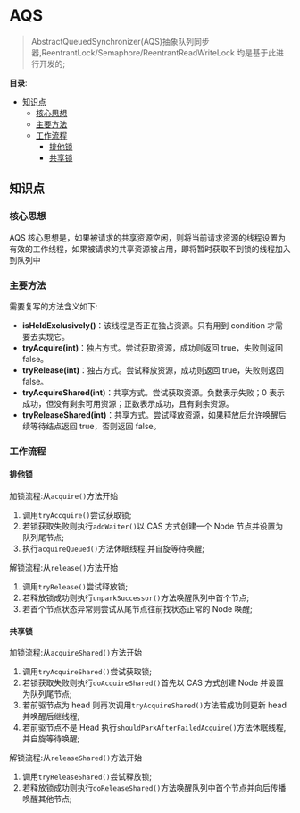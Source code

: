 # AQS <!-- omit in toc -->

> AbstractQueuedSynchronizer(AQS)抽象队列同步器,ReentrantLock/Semaphore/ReentrantReadWriteLock 均是基于此进行开发的;

**目录**:

- [知识点](#知识点)
  - [核心思想](#核心思想)
  - [主要方法](#主要方法)
  - [工作流程](#工作流程)
    - [排他锁](#排他锁)
    - [共享锁](#共享锁)

## 知识点

### 核心思想

AQS 核心思想是，如果被请求的共享资源空闲，则将当前请求资源的线程设置为有效的工作线程，如果被请求的共享资源被占用，即将暂时获取不到锁的线程加入到队列中

### 主要方法

需要复写的方法含义如下:

- **isHeldExclusively()**：该线程是否正在独占资源。只有用到 condition 才需要去实现它。
- **tryAcquire(int)**：独占方式。尝试获取资源，成功则返回 true，失败则返回 false。
- **tryRelease(int)**：独占方式。尝试释放资源，成功则返回 true，失败则返回 false。
- **tryAcquireShared(int)**：共享方式。尝试获取资源。负数表示失败；0 表示成功，但没有剩余可用资源；正数表示成功，且有剩余资源。
- **tryReleaseShared(int)**：共享方式。尝试释放资源，如果释放后允许唤醒后续等待结点返回 true，否则返回 false。

### 工作流程

#### 排他锁

加锁流程:从`acquire()`方法开始

1. 调用`tryAccquire()`尝试获取锁;
2. 若锁获取失败则执行`addWaiter()`以 CAS 方式创建一个 Node 节点并设置为队列尾节点;
3. 执行`acquireQueued()`方法休眠线程,并自旋等待唤醒;

解锁流程:从`release()`方法开始

1. 调用`tryRelease()`尝试释放锁;
2. 若释放锁成功则执行`unparkSuccessor()`方法唤醒队列中首个节点;
3. 若首个节点状态异常则尝试从尾节点往前找状态正常的 Node 唤醒;

#### 共享锁

加锁流程:从`acquireShared()`方法开始

1. 调用`tryAcquireShared()`尝试获取锁;
2. 若锁获取失败则执行`doAcquireShared()`首先以 CAS 方式创建 Node 并设置为队列尾节点;
3. 若前驱节点为 head 则再次调用`tryAcquireShared()`方法若成功则更新 head 并唤醒后继线程;
4. 若前驱节点不是 Head 执行`shouldParkAfterFailedAcquire()`方法休眠线程,并自旋等待唤醒;

解锁流程:从`releaseShared()`方法开始

1. 调用`tryReleaseShared()`尝试释放锁;
2. 若释放锁成功则执行`doReleaseShared()`方法唤醒队列中首个节点并向后传播唤醒其他节点;

